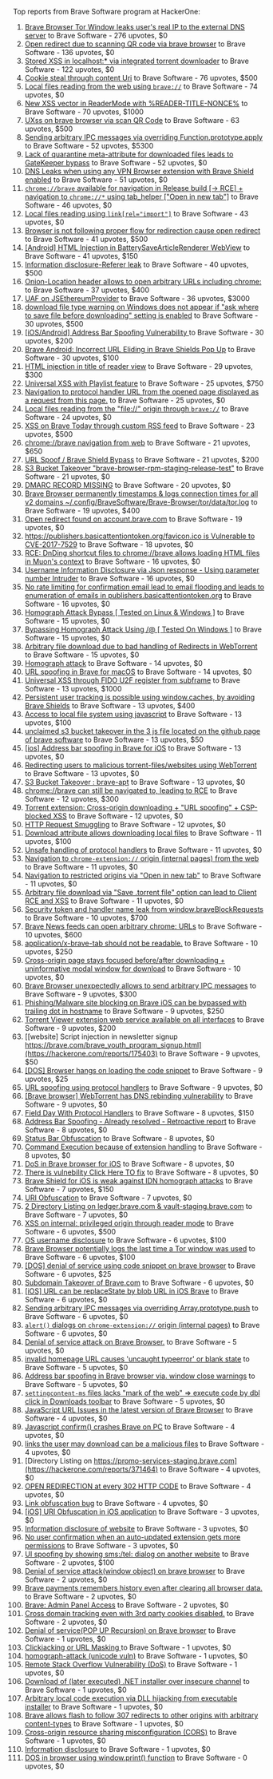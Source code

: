 Top reports from Brave Software program at HackerOne:

1. [Brave Browser Tor Window leaks user's real IP to the external DNS server](https://hackerone.com/reports/1077022) to Brave Software - 276 upvotes, $0
2. [Open redirect due to scanning QR code via brave browser](https://hackerone.com/reports/1946534) to Brave Software - 136 upvotes, $0
3. [Stored XSS in localhost:* via integrated torrent downloader](https://hackerone.com/reports/681617) to Brave Software - 122 upvotes, $0
4. [Cookie steal through content Uri](https://hackerone.com/reports/876192) to Brave Software - 76 upvotes, $500
5. [Local files reading from the web using `brave://`](https://hackerone.com/reports/390013) to Brave Software - 74 upvotes, $0
6. [New XSS vector in ReaderMode with %READER-TITLE-NONCE%](https://hackerone.com/reports/1436142) to Brave Software - 70 upvotes, $1000
7. [UXss on brave browser via scan QR Code](https://hackerone.com/reports/1884042) to Brave Software - 63 upvotes, $500
8. [Sending arbitrary IPC messages via overriding Function.prototype.apply](https://hackerone.com/reports/188086) to Brave Software - 52 upvotes, $5300
9. [Lack of quarantine meta-attribute for downloaded files leads to GateKeeper bypass](https://hackerone.com/reports/374106) to Brave Software - 52 upvotes, $0
10. [DNS Leaks when using any VPN Browser extension with Brave Shield enabled](https://hackerone.com/reports/1203842) to Brave Software - 51 upvotes, $0
11. [`chrome://brave` available for navigation in Release build [-\> RCE] + navigation to `chrome://*` using tab_helper ["Open in new tab"]](https://hackerone.com/reports/395737) to Brave Software - 46 upvotes, $0
12. [Local files reading using `link[rel="import"]`](https://hackerone.com/reports/375329) to Brave Software - 43 upvotes, $0
13. [Browser is not following proper flow for redirection cause open redirect ](https://hackerone.com/reports/1579374) to Brave Software - 41 upvotes, $500
14. [[Android] HTML Injection in BatterySaveArticleRenderer WebView](https://hackerone.com/reports/176065) to Brave Software - 41 upvotes, $150
15. [Information disclosure-Referer leak](https://hackerone.com/reports/1337624) to Brave Software - 40 upvotes, $500
16. [Onion-Location header allows to open arbitrary URLs including chrome:](https://hackerone.com/reports/1089995) to Brave Software - 37 upvotes, $400
17. [UAF on JSEthereumProvider](https://hackerone.com/reports/1977252) to Brave Software - 36 upvotes, $3000
18. [download file type warning on Windows does not appear if "ask where to save file before downloading" setting is enabled](https://hackerone.com/reports/1848062) to Brave Software - 30 upvotes, $500
19. [[iOS/Android] Address Bar Spoofing Vulnerability ](https://hackerone.com/reports/175958) to Brave Software - 30 upvotes, $200
20. [Brave Android: Incorrect URL Eliding in Brave Shields Pop Up](https://hackerone.com/reports/2501378) to Brave Software - 30 upvotes, $100
21. [HTML injection in title of reader view](https://hackerone.com/reports/991713) to Brave Software - 29 upvotes, $300
22. [Universal XSS with Playlist feature](https://hackerone.com/reports/1436558) to Brave Software - 25 upvotes, $750
23. [Navigation to protocol handler URL from the opened page displayed as a request from this page.](https://hackerone.com/reports/374969) to Brave Software - 25 upvotes, $0
24. [Local files reading from the "file://" origin through `brave://`](https://hackerone.com/reports/390362) to Brave Software - 24 upvotes, $0
25. [XSS on Brave Today through custom RSS feed](https://hackerone.com/reports/1184379) to Brave Software - 23 upvotes, $500
26. [chrome://brave navigation from web](https://hackerone.com/reports/415967) to Brave Software - 21 upvotes, $650
27. [URL Spoof / Brave Shield Bypass](https://hackerone.com/reports/255991) to Brave Software - 21 upvotes, $200
28. [S3 Bucket Takeover  "brave-browser-rpm-staging-release-test"](https://hackerone.com/reports/1835133) to Brave Software - 21 upvotes, $0
29. [DMARC RECORD MISSING](https://hackerone.com/reports/491753) to Brave Software - 20 upvotes, $0
30. [Brave Browser permanently timestamps & logs connection times for all v2 domains ~/.config/BraveSoftware/Brave-Browser/tor/data/tor.log](https://hackerone.com/reports/1249056) to Brave Software - 19 upvotes, $400
31. [Open redirect found on account.brave.com](https://hackerone.com/reports/1338437) to Brave Software - 19 upvotes, $0
32. [https://publishers.basicattentiontoken.org/favicon.ico is Vulnerable to CVE-2017-7529](https://hackerone.com/reports/980856) to Brave Software - 18 upvotes, $0
33. [RCE: DnDing shortcut files to chrome://brave allows loading HTML files in Muon's context](https://hackerone.com/reports/415258) to Brave Software - 16 upvotes, $0
34. [Username Information Disclosure via Json response - Using parameter number Intruder](https://hackerone.com/reports/812351) to Brave Software - 16 upvotes, $0
35. [No rate limiting for confirmation email lead to email flooding and leads to enumeration of emails in publishers.basicattentiontoken.org](https://hackerone.com/reports/854793) to Brave Software - 16 upvotes, $0
36. [Homograph Attack Bypass [ Tested on Linux & Windows ]](https://hackerone.com/reports/268984) to Brave Software - 15 upvotes, $0
37. [Bypassing Homograph Attack Using /@ [ Tested On Windows ]](https://hackerone.com/reports/317931) to Brave Software - 15 upvotes, $0
38. [Arbitrary file download due to bad handling of Redirects in WebTorrent](https://hackerone.com/reports/975514) to Brave Software - 15 upvotes, $0
39. [Homograph attack](https://hackerone.com/reports/175286) to Brave Software - 14 upvotes, $0
40. [URL spoofing in Brave for macOS](https://hackerone.com/reports/369086) to Brave Software - 14 upvotes, $0
41. [Universal XSS through FIDO U2F register from subframe](https://hackerone.com/reports/993670) to Brave Software - 13 upvotes, $1000
42. [Persistent user tracking is possible using window.caches, by avoiding Brave Shields](https://hackerone.com/reports/1668815) to Brave Software - 13 upvotes, $400
43. [Access to local file system using javascript](https://hackerone.com/reports/175979) to Brave Software - 13 upvotes, $100
44. [unclaimed s3 bucket takeover in the 3 js file located on the github page of  brave software](https://hackerone.com/reports/1316650) to Brave Software - 13 upvotes, $50
45. [[ios] Address bar spoofing in Brave for iOS](https://hackerone.com/reports/176929) to Brave Software - 13 upvotes, $0
46. [Redirecting users to malicious torrent-files/websites using WebTorrent](https://hackerone.com/reports/968328) to Brave Software - 13 upvotes, $0
47. [S3 Bucket Takeover : brave-apt](https://hackerone.com/reports/1791558) to Brave Software - 13 upvotes, $0
48. [chrome://brave can still be navigated to, leading to RCE](https://hackerone.com/reports/415178) to Brave Software - 12 upvotes, $300
49. [Torrent extension: Cross-origin downloading + "URL spoofing" + CSP-blocked XSS](https://hackerone.com/reports/378864) to Brave Software - 12 upvotes, $0
50. [HTTP Request Smuggling](https://hackerone.com/reports/866382) to Brave Software - 12 upvotes, $0
51. [Download attribute allows downloading local files](https://hackerone.com/reports/258710) to Brave Software - 11 upvotes, $100
52. [Unsafe handling of protocol handlers](https://hackerone.com/reports/369185) to Brave Software - 11 upvotes, $0
53. [Navigation to `chrome-extension://` origin (internal pages) from the web](https://hackerone.com/reports/378805) to Brave Software - 11 upvotes, $0
54. [Navigation to restricted origins via "Open in new tab"](https://hackerone.com/reports/369218) to Brave Software - 11 upvotes, $0
55. [Arbitrary file download via "Save .torrent file" option can lead to Client RCE and XSS](https://hackerone.com/reports/963155) to Brave Software - 11 upvotes, $0
56. [Security token and handler name leak from window.braveBlockRequests](https://hackerone.com/reports/1668723) to Brave Software - 10 upvotes, $700
57. [Brave News feeds can open arbitrary chrome: URLs](https://hackerone.com/reports/1819668) to Brave Software - 10 upvotes, $600
58. [application/x-brave-tab should not be readable.](https://hackerone.com/reports/258578) to Brave Software - 10 upvotes, $250
59. [Cross-origin page stays focused before/after downloading + uninformative modal window for download](https://hackerone.com/reports/375259) to Brave Software - 10 upvotes, $0
60. [Brave Browser unexpectedly allows to send arbitrary IPC messages](https://hackerone.com/reports/187542) to Brave Software - 9 upvotes, $300
61. [Phishing/Malware site blocking on Brave iOS can be bypassed with trailing dot in hostname](https://hackerone.com/reports/1068505) to Brave Software - 9 upvotes, $250
62. [Torrent Viewer extension web service available on all interfaces](https://hackerone.com/reports/300181) to Brave Software - 9 upvotes, $200
63. [[website] Script injection in newsletter signup https://brave.com/brave_youth_program_signup.html](https://hackerone.com/reports/175403) to Brave Software - 9 upvotes, $50
64. [[DOS] Browser hangs on loading the code snippet](https://hackerone.com/reports/181686) to Brave Software - 9 upvotes, $25
65. [URL spoofing using protocol handlers](https://hackerone.com/reports/373721) to Brave Software - 9 upvotes, $0
66. [[Brave browser] WebTorrent has DNS rebinding vulnerability](https://hackerone.com/reports/663729) to Brave Software - 9 upvotes, $0
67. [Field Day With Protocol Handlers](https://hackerone.com/reports/416040) to Brave Software - 8 upvotes, $150
68. [Address Bar Spoofing - Already resolved - Retroactive report](https://hackerone.com/reports/175779) to Brave Software - 8 upvotes, $0
69. [Status Bar Obfuscation](https://hackerone.com/reports/175701) to Brave Software - 8 upvotes, $0
70. [Command Execution because of extension handling](https://hackerone.com/reports/188078) to Brave Software - 8 upvotes, $0
71. [DoS in Brave browser for iOS](https://hackerone.com/reports/357665) to Brave Software - 8 upvotes, $0
72. [There is vulnebility Click Here TO fix](https://hackerone.com/reports/319036) to Brave Software - 8 upvotes, $0
73. [Brave Shield for iOS is weak against IDN homograph attacks](https://hackerone.com/reports/1819329) to Brave Software - 7 upvotes, $150
74. [URI Obfuscation](https://hackerone.com/reports/175529) to Brave Software - 7 upvotes, $0
75. [2 Directory Listing on ledger.brave.com & vault-staging.brave.com](https://hackerone.com/reports/175320) to Brave Software - 7 upvotes, $0
76. [XSS on internal: privileged origin through reader mode](https://hackerone.com/reports/1438028) to Brave Software - 6 upvotes, $500
77. [OS username disclosure](https://hackerone.com/reports/258585) to Brave Software - 6 upvotes, $100
78. [Brave Browser potentially logs the last time a Tor window was used](https://hackerone.com/reports/1024668) to Brave Software - 6 upvotes, $100
79. [[DOS] denial of service using code snippet on brave browser](https://hackerone.com/reports/181558) to Brave Software - 6 upvotes, $25
80. [Subdomain Takeover of Brave.com](https://hackerone.com/reports/175397) to Brave Software - 6 upvotes, $0
81. [[iOS] URL can be replaceState by blob URL in iOS Brave](https://hackerone.com/reports/215044) to Brave Software - 6 upvotes, $0
82. [Sending arbitrary IPC messages via overriding Array.prototype.push](https://hackerone.com/reports/188561) to Brave Software - 6 upvotes, $0
83. [`alert()` dialogs on `chrome-extension://` origin (internal pages)](https://hackerone.com/reports/378809) to Brave Software - 6 upvotes, $0
84. [Denial of service attack on Brave Browser.](https://hackerone.com/reports/176066) to Brave Software - 5 upvotes, $0
85. [invalid homepage URL causes 'uncaught typeerror' or blank state](https://hackerone.com/reports/177184) to Brave Software - 5 upvotes, $0
86. [Address bar spoofing in Brave browser via. window close warnings](https://hackerone.com/reports/208834) to Brave Software - 5 upvotes, $0
87. [`settingcontent-ms` files lacks "mark of the web" =\> execute code by dbl click in Downloads toolbar](https://hackerone.com/reports/377206) to Brave Software - 5 upvotes, $0
88. [JavaScript URL Issues in the latest version of Brave Browser](https://hackerone.com/reports/176083) to Brave Software - 4 upvotes, $0
89. [Javascript confirm() crashes Brave on PC](https://hackerone.com/reports/176076) to Brave Software - 4 upvotes, $0
90. [links the user may download can be a malicious files](https://hackerone.com/reports/182557) to Brave Software - 4 upvotes, $0
91. [Directory Listing on https://promo-services-staging.brave.com](https://hackerone.com/reports/371464) to Brave Software - 4 upvotes, $0
92. [OPEN REDIRECTION at every 302 HTTP CODE](https://hackerone.com/reports/369447) to Brave Software - 4 upvotes, $0
93. [Link obfuscation bug](https://hackerone.com/reports/669440) to Brave Software - 4 upvotes, $0
94. [[iOS] URI Obfuscation in iOS application](https://hackerone.com/reports/176159) to Brave Software - 3 upvotes, $0
95. [Information disclosure of website](https://hackerone.com/reports/179121) to Brave Software - 3 upvotes, $0
96. [No user confirmation when an auto-updated extension gets more permissions](https://hackerone.com/reports/199243) to Brave Software - 3 upvotes, $0
97. [UI spoofing by showing sms:/tel: dialog on another website](https://hackerone.com/reports/1819652) to Brave Software - 2 upvotes, $100
98. [Denial of service attack(window object) on brave browser](https://hackerone.com/reports/176197) to Brave Software - 2 upvotes, $0
99. [Brave payments remembers history even after clearing all browser data.](https://hackerone.com/reports/203088) to Brave Software - 2 upvotes, $0
100. [Brave: Admin Panel Access](https://hackerone.com/reports/175366) to Brave Software - 2 upvotes, $0
101. [Cross domain tracking even with 3rd party cookies disabled.](https://hackerone.com/reports/331428) to Brave Software - 2 upvotes, $0
102. [Denial of service(POP UP Recursion) on Brave browser](https://hackerone.com/reports/179248) to Brave Software - 1 upvotes, $0
103. [Clickjacking or URL Masking ](https://hackerone.com/reports/204198) to Brave Software - 1 upvotes, $0
104. [homograph-attack (unicode vuln)](https://hackerone.com/reports/221461) to Brave Software - 1 upvotes, $0
105. [Remote Stack Overflow Vulnerability (DoS)](https://hackerone.com/reports/181061) to Brave Software - 1 upvotes, $0
106. [Download of (later executed) .NET installer over insecure channel](https://hackerone.com/reports/272231) to Brave Software - 1 upvotes, $0
107. [Arbitrary local code execution via DLL hijacking from executable installer](https://hackerone.com/reports/272221) to Brave Software - 1 upvotes, $0
108. [Brave allows flash to follow 307 redirects to other origins with arbitrary content-types](https://hackerone.com/reports/449478) to Brave Software - 1 upvotes, $0
109. [Cross-origin resource sharing misconfiguration (CORS)](https://hackerone.com/reports/954512) to Brave Software - 1 upvotes, $0
110. [Information disclosure](https://hackerone.com/reports/1347249) to Brave Software - 1 upvotes, $0
111. [DOS in browser using window.print() function](https://hackerone.com/reports/176364) to Brave Software - 0 upvotes, $0
